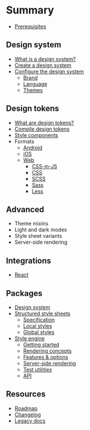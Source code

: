 # Summary

- [Prerequisites](./prerequisites.md)

## Design system

- [What is a design system?](./design/about.md)
- [Create a design system](./design/create.md)
- [Configure the design system](./design/config.md)
  - [Brand](./design/config/brand.md)
  - [Language](./design/config/language.md)
  - [Themes](./design/config/themes.md)

## Design tokens

- [What are design tokens?](./tokens/about.md)
- [Compile design tokens](./tokens/compile.md)
- [Style components](./tokens/styles.md)
- Formats
  - [Android](./tokens/android/README.md)
  - [iOS](./tokens/ios/README.md)
  - [Web](./tokens/web/README.md)
    - [CSS-in-JS](./tokens/web/css-in-js.md)
    - [CSS](./tokens/web/css.md)
    - [SCSS](./tokens/web/scss.md)
    - [Sass](./tokens/web/sass.md)
    - [Less](./tokens/web/less.md)

## Advanced

- Theme mixins
- Light and dark modes
- Style sheet variants
- Server-side rendering

## Integrations

- [React](./packages/react/README.md)

## Packages

- [Design system](./packages/system/README.md)
- [Structured style sheets](./packages/sss/README.md)
  - [Specification](./packages/sss/spec.md)
  - [Local styles](./packages/sss/local.md)
  - [Global styles](./packages/sss/global.md)
- [Style engine](./packages/style/README.md)
  - [Getting started](./packages/style/setup.md)
  - [Rendering concepts](./packages/style/concepts.md)
  - [Features & options](./packages/style/options.md)
  - [Server-side rendering](./packages/style/ssr.md)
  - [Test utilities](./packages/style/testing.md)
  - [API](./packages/style/api.md)

## Resources

- [Roadmap](https://github.com/milesj/aesthetic/blob/master/ROADMAP.md)
- [Changelog](https://github.com/milesj/aesthetic/blob/master/CHANGELOG.md)
- [Legacy docs](https://github.com/aesthetic-suite/framework/tree/legacy/docs)
